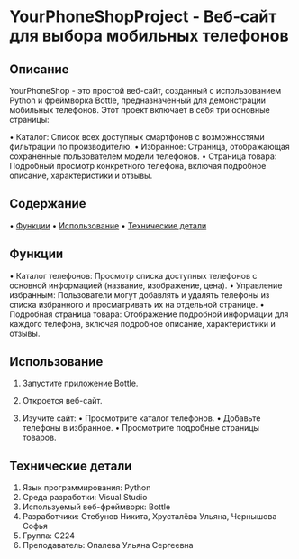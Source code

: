 # YourPhoneShopProject - Веб-сайт для выбора мобильных телефонов

## Описание

YourPhoneShop - это простой веб-сайт, созданный с использованием Python и фреймворка Bottle, предназначенный для демонстрации мобильных телефонов. Этот проект включает в себя три основные страницы:

•   Каталог: Список всех доступных смартфонов с возможностями фильтрации по производителю.
•   Избранное: Страница, отображающая сохраненные пользователем модели телефонов.
•   Страница товара: Подробный просмотр конкретного телефона, включая подробное описание, характеристики и отзывы.

## Содержание

•   [Функции](#функции)
•   [Использование](#использование)
•   [Технические детали](#технические-детали)

## Функции

•   Каталог телефонов: Просмотр списка доступных телефонов с основной информацией (название, изображение, цена).
•   Управление избранным: Пользователи могут добавлять и удалять телефоны из списка избранного и просматривать их на отдельной странице.
•   Подробная страница товара: Отображение подробной информации для каждого телефона, включая подробное описание, характеристики и отзывы.

## Использование

1. Запустите приложение Bottle.

2. Откроется веб-сайт.

3. Изучите сайт:
  •  Просмотрите каталог телефонов.
  •  Добавьте телефоны в избранное.
  •  Просмотрите подробные страницы товаров.


## Технические детали
1. Язык программирования: Python
2. Среда разработки: Visual Studio
3. Используемый веб-фреймворк: Bottle
4. Разработчики: Стебунов Никита, Хрусталёва Ульяна, Чернышова Софья
5. Группа: С224
6. Преподаватель: Опалева Ульяна Сергеевна
